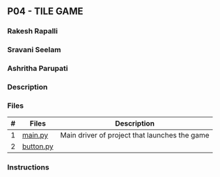## P04 - TILE GAME

### Rakesh Rapalli
### Sravani Seelam
### Ashritha Parupati

### Description

### Files

|  #  | Files | Description                     |
|:---:| ----- | ------------------------------- |
|  1  | [main.py](https://github.com/ashrithap02/5443-2D-Parupati/blob/main/Assignments/P04/main.py) | Main driver of project that launches the game |
|  2  | [button.py](https://github.com/ashrithap02/5443-2D-Parupati/blob/main/Assignments/P04/button.py) |

### Instructions

